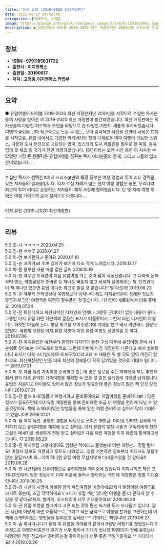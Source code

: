 ```yaml
---
title: "이지 유럽 (2019~2020 최신개정판)"
date: 2021-09-17 04:42:40
categories: [국내도서, 여행]
image: https://bimage.interpark.com/goods_image/3/3/6/6/310393366s.jpg
description: ● 유럽여행의 바이블 2019-2020 최신 개정판지난 2001년을 시작으로 수십만 독자분들의 사랑을 받아온 의 2019-2020 최신 개정판이 발간되었습니다. 최신 개정판에는 독자분들의 다양한 피드백과 조언을 바탕으로 한 다양한 지면이 새롭게 추가되었습니다. 여행의 끌림을 보다 직
---
```


## **정보**

- **ISBN : 9791185831732**
- **출판사 : 이지앤북스**
- **출판일 : 20190617**
- **저자 : 고영웅,이지앤북스 편집부**

------



## **요약**

●  유럽여행의 바이블  2019-2020 최신 개정판지난 2001년을 시작으로 수십만 독자분들의 사랑을 받아온 의 2019-2020 최신 개정판이 발간되었습니다. 최신 개정판에는 독자분들의 다양한 피드백과 조언을 바탕으로 한 다양한 지면이 새롭게 추가되었습니다. 여행의 끌림을 보다 직관적으로 느낄 수 있는, 보다 감각적인 사진을 전면에 내세운 표지를 시작으로, 유럽 내에서도 다양한 액티비티와 함께 다채로운 테마 여행이 가능한 스위스, 다문화 도시 런던으로 대표되는 영국, 힙스터의 도시 베를린을 필두로 한 독일, 동유럽의 꽃 체코 등 국가가 전면 개정되었습니다. 18년이라는 오랜 시간 동안 이 지속될 수 있었던 가장 큰 원동력은 유럽여행을 꿈꾸는 독자 여러분들의 존재, 그리고 그들의 입소문이었습니다. ...

------

수십만 독자가 선택한 lt이지 시리즈gt만의 특징
풍부한 여행 경험과 투어 리더 경력을 갖춘 저자들의 결과물입니다.
각자 수십 차례가 넘는 현지 여행 경험은 물론, 우리나라 최고의 투어 리더로 손꼽히는 저자들이 제작 과정에 참여했습니다. 단 몇 차례 여행 후 엮은 여행 가이드의 글과 질적으로 다릅니다.... 

------


이지 유럽 (2019~2020 최신개정판) 

------


## **리뷰** 

5.0 조-나 ㄱㄱㄱㄱ 2020.04.25 <br/>5.0 김-현 ㅎㅎ굿 2020.01.27 <br/>5.0 이-연 보기편하고 좋아요 2020.01.10 <br/>5.0 김-순 크기가a4 이며 글자가 보기에 다소 작게 느껴집니다. 2019.12.17 <br/>5.0 박-환 풍부한 내용 깨알 같은 글씨 2019.10.19 <br/>5.0 유-빈 아무런 지식없이 처음 유럽여행 가는 것이 많이 걱정됐습니다. 그 나라의 문화부터 명소, 여행꿀팁과 준비물 등 하나도 빼놓지 않고 세세히 설명해주는 책. 단언컨대, 이 책 하나만 있으면 유럽 어디든 최고로 즐길 것 같습니다!! 별 다섯개! 2019.08.23 <br/>5.0 최-준 아무리 인터넷상에 여행정보가 넘쳐난다 해도 이지유럽같이 정제된 정보가 깔끔하게 담긴 여행책은 여전히 필수품인 것 같습니다. 디자인이 새로워져서 더욱 좋네요. 2019.07.24 <br/>5.0 천-진 트렌디하고 세련되어진 디자인과 언제나 그랬듯 군더더기 없는 내용이 좋다. 그동안 이지 유럽 하면 하얀색의 깔끔한 표지가 떠올랐어서 그런지 바뀐 디자인이 아쉽기도 하지만 마음에 든다. 항상 최고를 보여주었기에 기대를 했고 역시 이번에도 실망은 없었다. 새롭게 개정된 이지 유럽 덕분에 이번 유럽 여행도 성공적일 듯 하다. 2019.07.08 <br/>5.0 김-찬 이지유럽은 예전부터 깔끔한 디자인과 알찬 구성 때문에 유럽여행 준비 시 1순위로 찾아보는 가이드북이었어요. 그런데 이번에 마침 개정판이 나온다고 해서 살펴봤더니 표지가 더욱 스타일리쉬하게 바뀌었더라고요 ㅎ 내용은 뭐 볼 것도 없이 여전히 알차고요. 최신개정판인 만큼 더욱 최신의 정보들이 꾹꾹 담겨있을 것으로 기대가 됩니다. ^^ 2019.07.01 <br/>5.0 허-호 지금 유럽 가족여행 준비하고 있는데 좋은 정보를 주는 까페에서 책도 추천해줘서 뭔가 더욱 유익한 가족여행을 계획할 수 있을 것 같은 설레임에 기대평 남겨봅니다. 유럽은 처음이고 아이들도 있어서 많은 정보가 필요한데 좋은 정보가 많은 책 인것 같습니다 2019.07.01 <br/>5.0 김-진 올해 9-10월쯤에 여행가려고 준비중이에요. 유럽여행을 준비하다보니 많은 정보가 필요하던데 이지유럽 개정판을 통해 준비하면 조금 더 여행을 편하게 다닐 수 있을것같아요. 책에 소개되어있는 방법들을 통해 알찬 여행 준비하고 싶어서 많이 기대하고 있습니다!! 2019.07.01 <br/>5.0 박-샘 이지 유럽. 풍부한 경험을 바탕으로 쓰여진 책만큼, 더이상 인터넷 검색에 의지하지 않고 유럽여행을 계획해 보고 싶어요. 이지 유럽의 알찬 내용과 구독자에게 전하고싶은 메세지를 생생하게 전달 받고 싶어요!! 다음 유럽 여행을 이지 유럽과 함께하고싶습니다. ♡ 2019.06.29 <br/>5.0 홍-진 이지유럽 그렇지않아도 엄청난 책이라고 들었는데 이번 개정판... 정말 탐나요! 여행지 정보도 개편되고 루트도 나와있고.. 정말 기본적인 정보부터 어디서도 찾을수없는 꿀팁까지!! 와...이책 하나면 유럽 여행 무섭지않게 다녀올수있을 것 같아요!! 2019.06.28 <br/>5.0 박-연 내년1월에 신혼여행으로 유럽여행을 계획중에 있습니다 이지시리즈 책은 표지디자인부터 알찬 정보까지 너무 마음에 들어서 좋아하는 책인데 개정판은 정말 기대중입니다) 2019.06.28 <br/>5.0 강-경 내년에 시엄마,아빠랑 함께 유럽여행갈 예정이에요!제가 일정이랑 여행루트 짜기로 했는데, 조금 막막하네요ㅠㅠ이지 유럽 책만 있다면 여행을 좀 더 편하게 할 수 있을 것 같아요!체코, 헝가리, 오스트리아 너무 기대중이에요! 2019.06.28 <br/>5.0 유-근 유럽 여행을 할때마다 고민 되는 것이 동선 짜기와 도시 드나들기 입니다. 짧은 시간에 어떻게 하면 효율적으로, 그리고 적은 금액으로 여행을 할까를 고민하는데 이 책에 소개되어있는 방법들을 읽어보고 싶네요! ^^ 기대되는 책입니다! 2019.06.27 <br/>5.0 최-솜 회사다니다가 올해 꼭 유럽을 가야될거 같아서 9월달 비행기표 끊었습니다 3주정도로 여행준비중인데 후기가 너무 좋아서 기대가 됩니당!!여행가기 전에 유튜브나 여행관련 책을 참고해서 준비하는걸 좋아하는데 너무 좋은 책일거같아요 ^^ 기대되네요!!!! 2019.06.26 <br/>